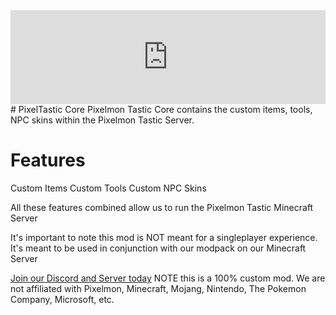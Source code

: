 <iframe src="https://www.cfwidget.com/557823?version=1.12.2" width="100%" style="border: none;"></iframe>
# PixelTastic Core
Pixelmon Tastic Core contains the custom items, tools, NPC skins within the Pixelmon Tastic Server.

# Features
Custom Items
Custom Tools
Custom NPC Skins

All these features combined allow us to run the Pixelmon Tastic Minecraft Server

It's important to note this mod is NOT meant for a singleplayer experience. It's meant to be used in conjunction with our modpack on our Minecraft Server

[Join our Discord and Server today](https://discord.gg/yzueecuJEP)
NOTE this is a 100% custom mod.
We are not affiliated with Pixelmon, Minecraft, Mojang, Nintendo, The Pokemon Company, Microsoft, etc.
